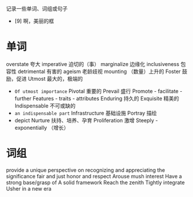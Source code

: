 记录一些单词、词组或句子
- [9] 啊，美丽的框
# 单词
overstate 夸大
imperative 迫切的（事）
marginalize 边缘化
inclusiveness 包容性
detrimental 有害的
ageism 老龄歧视
mounting （数量）上升的
Foster 鼓励，促进
Utmost 最大的，极端的
- `Of utmost importance`
Pivotal 重要的
Prevail 盛行
Promote - facilitate - further
Features - traits - attributes
Enduring 持久的
Exquisite 精美的
Indispensable 不可或缺的
- `an indispensable part`
Infrastructure 基础设施
Portray 描绘
- depict
Nurture 扶持、培养、孕育
Proliferation 激增
Steeply - exponentially （增长）
# 词组
provide a unique perspective on
recognizing and appreciating the significance
fair and just
honor and respect
Arouse mush interest
Have a strong base/grasp of
A solid framework
Reach the zenith
Tightly integrate
Usher in a new era 